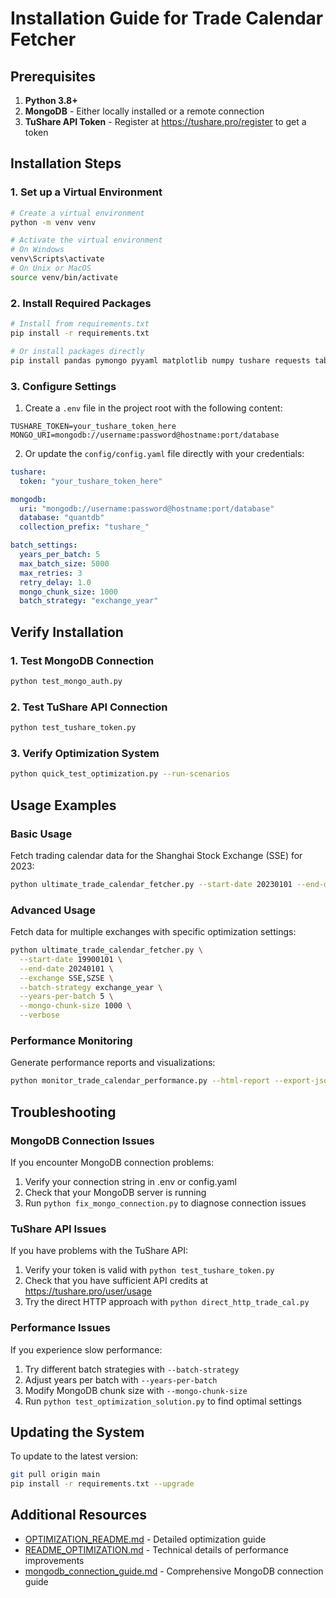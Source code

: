 # Installation Guide for Trade Calendar Fetcher

## Prerequisites

1. **Python 3.8+**
2. **MongoDB** - Either locally installed or a remote connection
3. **TuShare API Token** - Register at https://tushare.pro/register to get a token

## Installation Steps

### 1. Set up a Virtual Environment

```bash
# Create a virtual environment
python -m venv venv

# Activate the virtual environment
# On Windows
venv\Scripts\activate
# On Unix or MacOS
source venv/bin/activate
```

### 2. Install Required Packages

```bash
# Install from requirements.txt
pip install -r requirements.txt

# Or install packages directly
pip install pandas pymongo pyyaml matplotlib numpy tushare requests tabulate python-dotenv
```

### 3. Configure Settings

1. Create a `.env` file in the project root with the following content:

```
TUSHARE_TOKEN=your_tushare_token_here
MONGO_URI=mongodb://username:password@hostname:port/database
```

2. Or update the `config/config.yaml` file directly with your credentials:

```yaml
tushare:
  token: "your_tushare_token_here"

mongodb:
  uri: "mongodb://username:password@hostname:port/database"
  database: "quantdb"
  collection_prefix: "tushare_"

batch_settings:
  years_per_batch: 5
  max_batch_size: 5000
  max_retries: 3
  retry_delay: 1.0
  mongo_chunk_size: 1000
  batch_strategy: "exchange_year"
```

## Verify Installation

### 1. Test MongoDB Connection

```bash
python test_mongo_auth.py
```

### 2. Test TuShare API Connection

```bash
python test_tushare_token.py
```

### 3. Verify Optimization System

```bash
python quick_test_optimization.py --run-scenarios
```

## Usage Examples

### Basic Usage

Fetch trading calendar data for the Shanghai Stock Exchange (SSE) for 2023:

```bash
python ultimate_trade_calendar_fetcher.py --start-date 20230101 --end-date 20231231 --exchange SSE
```

### Advanced Usage

Fetch data for multiple exchanges with specific optimization settings:

```bash
python ultimate_trade_calendar_fetcher.py \
  --start-date 19900101 \
  --end-date 20240101 \
  --exchange SSE,SZSE \
  --batch-strategy exchange_year \
  --years-per-batch 5 \
  --mongo-chunk-size 1000 \
  --verbose
```

### Performance Monitoring

Generate performance reports and visualizations:

```bash
python monitor_trade_calendar_performance.py --html-report --export-json
```

## Troubleshooting

### MongoDB Connection Issues

If you encounter MongoDB connection problems:

1. Verify your connection string in .env or config.yaml
2. Check that your MongoDB server is running
3. Run `python fix_mongo_connection.py` to diagnose connection issues

### TuShare API Issues

If you have problems with the TuShare API:

1. Verify your token is valid with `python test_tushare_token.py`
2. Check that you have sufficient API credits at https://tushare.pro/user/usage
3. Try the direct HTTP approach with `python direct_http_trade_cal.py`

### Performance Issues

If you experience slow performance:

1. Try different batch strategies with `--batch-strategy`
2. Adjust years per batch with `--years-per-batch`
3. Modify MongoDB chunk size with `--mongo-chunk-size`
4. Run `python test_optimization_solution.py` to find optimal settings

## Updating the System

To update to the latest version:

```bash
git pull origin main
pip install -r requirements.txt --upgrade
```

## Additional Resources

- [OPTIMIZATION_README.md](./OPTIMIZATION_README.md) - Detailed optimization guide
- [README_OPTIMIZATION.md](./README_OPTIMIZATION.md) - Technical details of performance improvements
- [mongodb_connection_guide.md](./mongodb_connection_guide.md) - Comprehensive MongoDB connection guide
